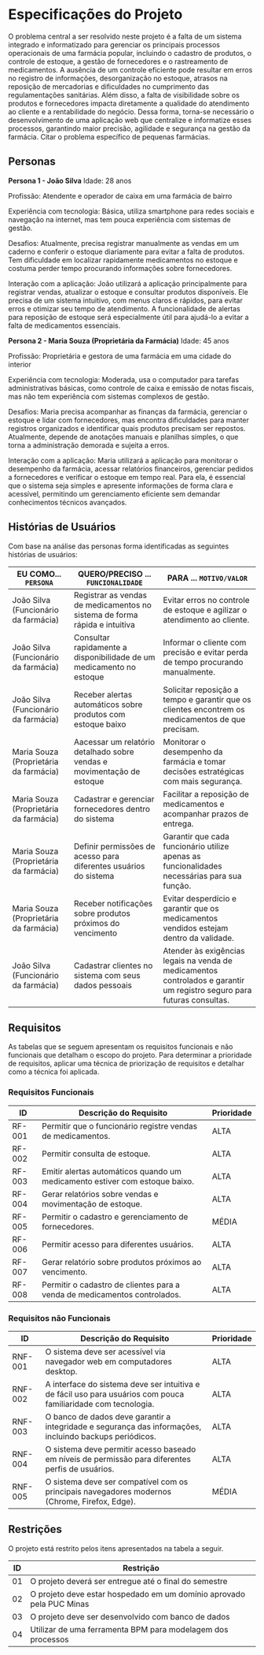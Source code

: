 # Especificações do Projeto

O problema central a ser resolvido neste projeto é a falta de um sistema integrado e informatizado para gerenciar os principais processos operacionais de uma farmácia popular, incluindo o cadastro de produtos, o controle de estoque, a gestão de fornecedores e o rastreamento de medicamentos. A ausência de um controle eficiente pode resultar em erros no registro de informações, desorganização no estoque, atrasos na reposição de mercadorias e dificuldades no cumprimento das regulamentações sanitárias. Além disso, a falta de visibilidade sobre os produtos e fornecedores impacta diretamente a qualidade do atendimento ao cliente e a rentabilidade do negócio. Dessa forma, torna-se necessário o desenvolvimento de uma aplicação web que centralize e informatize esses processos, garantindo maior precisão, agilidade e segurança na gestão da farmácia. Citar o problema específico de pequenas farmácias.

## Personas

**Persona 1 - João Silva**
Idade: 28 anos

Profissão: Atendente e operador de caixa em uma farmácia de bairro

Experiência com tecnologia: Básica, utiliza smartphone para redes sociais e navegação na internet, mas tem pouca experiência com sistemas de gestão.

Desafios: Atualmente, precisa registrar manualmente as vendas em um caderno e conferir o estoque diariamente para evitar a falta de produtos. Tem dificuldade em localizar rapidamente medicamentos no estoque e costuma perder tempo procurando informações sobre fornecedores.

Interação com a aplicação: João utilizará a aplicação principalmente para registrar vendas, atualizar o estoque e consultar produtos disponíveis. Ele precisa de um sistema intuitivo, com menus claros e rápidos, para evitar erros e otimizar seu tempo de atendimento. A funcionalidade de alertas para reposição de estoque será especialmente útil para ajudá-lo a evitar a falta de medicamentos essenciais.

**Persona 2 - Maria Souza (Proprietária da Farmácia)**
Idade: 45 anos

Profissão: Proprietária e gestora de uma farmácia em uma cidade do interior

Experiência com tecnologia: Moderada, usa o computador para tarefas administrativas básicas, como controle de caixa e emissão de notas fiscais, mas não tem experiência com sistemas complexos de gestão.

Desafios: Maria precisa acompanhar as finanças da farmácia, gerenciar o estoque e lidar com fornecedores, mas encontra dificuldades para manter registros organizados e identificar quais produtos precisam ser repostos. Atualmente, depende de anotações manuais e planilhas simples, o que torna a administração demorada e sujeita a erros.

Interação com a aplicação: Maria utilizará a aplicação para monitorar o desempenho da farmácia, acessar relatórios financeiros, gerenciar pedidos a fornecedores e verificar o estoque em tempo real. Para ela, é essencial que o sistema seja simples e apresente informações de forma clara e acessível, permitindo um gerenciamento eficiente sem demandar conhecimentos técnicos avançados.

## Histórias de Usuários

Com base na análise das personas forma identificadas as seguintes histórias de usuários:

|EU COMO... `PERSONA`                   | QUERO/PRECISO ... `FUNCIONALIDADE`                                         |PARA ... `MOTIVO/VALOR`                                                                                                  |
|---------------------------------------|----------------------------------------------------------------------------|-------------------------------------------------------------------------------------------------------------------------|
|João Silva (Funcionário da farmácia)   | Registrar as vendas de medicamentos no sistema de forma rápida e intuitiva | Evitar erros no controle de estoque e agilizar o atendimento ao cliente.                                                |
|João Silva (Funcionário da farmácia)   | Consultar rapidamente a disponibilidade de um medicamento no estoque       | Informar o cliente com precisão e evitar perda de tempo procurando manualmente.                                         |
|João Silva (Funcionário da farmácia)   | Receber alertas automáticos sobre produtos com estoque baixo               | Solicitar reposição a tempo e garantir que os clientes encontrem os medicamentos de que precisam.                       |
|Maria Souza (Proprietária da farmácia) | Aacessar um relatório detalhado sobre vendas e movimentação de estoque     | Monitorar o desempenho da farmácia e tomar decisões estratégicas com mais segurança.                                    |
|Maria Souza (Proprietária da farmácia) | Cadastrar e gerenciar fornecedores dentro do sistema                       | Facilitar a reposição de medicamentos e acompanhar prazos de entrega.                                                   |
|Maria Souza (Proprietária da farmácia) | Definir permissões de acesso para diferentes usuários do sistema           | Garantir que cada funcionário utilize apenas as funcionalidades necessárias para sua função.                            |
|Maria Souza (Proprietária da farmácia) | Receber notificações sobre produtos próximos do vencimento                 | Evitar desperdício e garantir que os medicamentos vendidos estejam dentro da validade.                                  |
|João Silva (Funcionário da farmácia)   | Cadastrar clientes no sistema com seus dados pessoais                      | Atender às exigências legais na venda de medicamentos controlados e garantir um registro seguro para futuras consultas. |



## Requisitos

As tabelas que se seguem apresentam os requisitos funcionais e não funcionais que detalham o escopo do projeto. Para determinar a prioridade de requisitos, aplicar uma técnica de priorização de requisitos e detalhar como a técnica foi aplicada.

### Requisitos Funcionais

|ID    | Descrição do Requisito  | Prioridade |
|------|-----------------------------------------------------------------------------|-------|
|RF-001| Permitir que o funcionário registre vendas de medicamentos.                 | ALTA  | 
|RF-002| Permitir consulta de estoque.                                               | ALTA  |
|RF-003| Emitir alertas automáticos quando um medicamento estiver com estoque baixo. | ALTA  |
|RF-004| Gerar relatórios sobre vendas e movimentação de estoque.                    | ALTA  |
|RF-005| Permitir o cadastro e gerenciamento de fornecedores.                        | MÉDIA |
|RF-006| Permitir acesso para diferentes usuários.                                   | ALTA  |
|RF-007| Gerar relatório sobre produtos próximos ao vencimento.                      | ALTA  |
|RF-008| Permitir o cadastro de clientes para a venda de medicamentos controlados.   | ALTA  |

### Requisitos não Funcionais

|ID     | Descrição do Requisito  |Prioridade |
|-------|----------------------------------------------------------------------------------------------------------------|--------|
|RNF-001| O sistema deve ser acessível via navegador web em computadores desktop.                                        | ALTA   | 
|RNF-002| A interface do sistema deve ser intuitiva e de fácil uso para usuários com pouca familiaridade com tecnologia. | ALTA   |
|RNF-003| O banco de dados deve garantir a integridade e segurança das informações, incluindo backups periódicos.        | ALTA   |
|RNF-004| O sistema deve permitir acesso baseado em níveis de permissão para diferentes perfis de usuários.              | ALTA   |
|RNF-005| O sistema deve ser compatível com os principais navegadores modernos (Chrome, Firefox, Edge).                  | MÉDIA  |

## Restrições

O projeto está restrito pelos itens apresentados na tabela a seguir.

|ID| Restrição                                                            |
|--|----------------------------------------------------------------------|
|01| O projeto deverá ser entregue até o final do semestre                |
|02| O projeto deve estar hospedado em um domínio aprovado pela PUC Minas |
|03| O projeto deve ser desenvolvido com banco de dados                   |
|04| Utilizar de uma ferramenta BPM para modelagem dos processos          |

